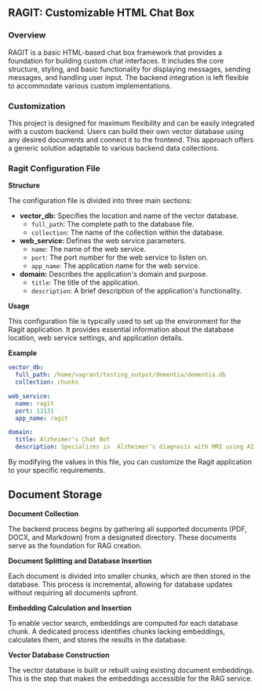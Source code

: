 ## RAGIT: Customizable HTML Chat Box

### Overview

RAGIT is a basic HTML-based chat box framework that provides a foundation for
building custom chat interfaces. It includes the core structure, styling, and
basic functionality for displaying messages, sending messages, and handling
user input. The backend integration is left flexible to accommodate various
custom implementations.

### Customization

This project is designed for maximum flexibility and can be easily integrated
with a custom backend. Users can build their own vector database using any
desired documents and connect it to the frontend. This approach offers a generic
solution adaptable to various backend data collections.

### Ragit Configuration File

**Structure**

The configuration file is divided into three main sections:

* **vector_db:** Specifies the location and name of the vector database.
    * `full_path`: The complete path to the database file.
    * `collection`: The name of the collection within the database.
* **web_service:** Defines the web service parameters.
    * `name`: The name of the web service.
    * `port`: The port number for the web service to listen on.
    * `app_name`: The application name for the web service.
* **domain:** Describes the application's domain and purpose.
    * `title`: The title of the application.
    * `description`: A brief description of the application's functionality.

**Usage**

This configuration file is typically used to set up the environment for the
Ragit application. It provides essential information about the database
location, web service settings, and application details.

**Example**

```yaml
vector_db:
  full_path: /home/vagrant/testing_output/dementia/dementia.db
  collection: chunks

web_service:
  name: ragit
  port: 13131
  app_name: ragit

domain:
  title: Alzheimer's Chat Bot
  description: Specializes in  Alzheimer's diagnosis with MRI using AI.
```

By modifying the values in this file, you can customize the Ragit application to
your specific requirements.

## Document Storage

**Document Collection**

The backend process begins by gathering all supported documents (PDF, DOCX, and
Markdown) from a designated directory. These documents serve as the foundation
for RAG creation.

**Document Splitting and Database Insertion**

Each document is divided into smaller chunks, which are then stored in the
database. This process is incremental, allowing for database updates without
requiring all documents upfront.

**Embedding Calculation and Insertion**

To enable vector search, embeddings are computed for each database chunk. A
dedicated process identifies chunks lacking embeddings, calculates them, and
stores the results in the database.

**Vector Database Construction**

The vector database is built or rebuilt using existing document embeddings. This
is the step that makes the embeddings accessible for the RAG service.
